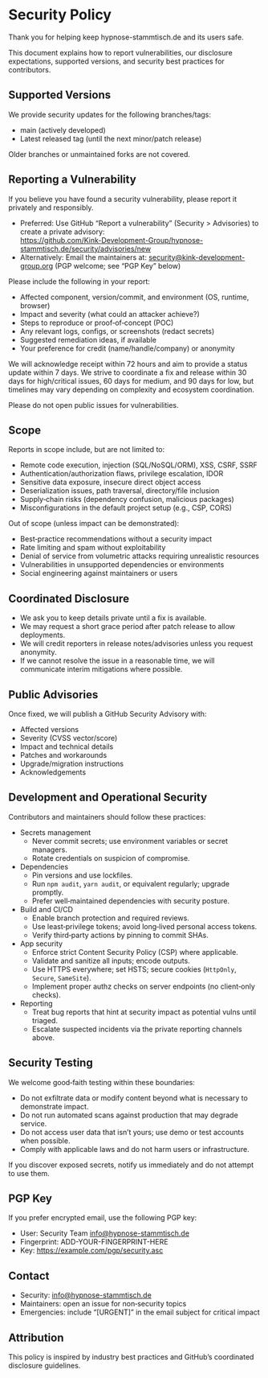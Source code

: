 # Security Policy

Thank you for helping keep hypnose-stammtisch.de and its users safe.

This document explains how to report vulnerabilities, our disclosure
expectations, supported versions, and security best practices for contributors.

## Supported Versions

We provide security updates for the following branches/tags:

- main (actively developed)
- Latest released tag (until the next minor/patch release)

Older branches or unmaintained forks are not covered.

## Reporting a Vulnerability

If you believe you have found a security vulnerability, please report it
privately and responsibly.

- Preferred: Use GitHub “Report a vulnerability” (Security > Advisories) to
  create a private advisory:  
  https://github.com/Kink-Development-Group/hypnose-stammtisch.de/security/advisories/new
- Alternatively: Email the maintainers at: security@kink-development-group.org
  (PGP welcome; see “PGP Key” below)

Please include the following in your report:

- Affected component, version/commit, and environment (OS, runtime, browser)
- Impact and severity (what could an attacker achieve?)
- Steps to reproduce or proof‑of‑concept (POC)
- Any relevant logs, configs, or screenshots (redact secrets)
- Suggested remediation ideas, if available
- Your preference for credit (name/handle/company) or anonymity

We will acknowledge receipt within 72 hours and aim to provide a status update
within 7 days. We strive to coordinate a fix and release within 30 days for
high/critical issues, 60 days for medium, and 90 days for low, but timelines may
vary depending on complexity and ecosystem coordination.

Please do not open public issues for vulnerabilities.

## Scope

Reports in scope include, but are not limited to:

- Remote code execution, injection (SQL/NoSQL/ORM), XSS, CSRF, SSRF
- Authentication/authorization flaws, privilege escalation, IDOR
- Sensitive data exposure, insecure direct object access
- Deserialization issues, path traversal, directory/file inclusion
- Supply‑chain risks (dependency confusion, malicious packages)
- Misconfigurations in the default project setup (e.g., CSP, CORS)

Out of scope (unless impact can be demonstrated):

- Best‑practice recommendations without a security impact
- Rate limiting and spam without exploitability
- Denial of service from volumetric attacks requiring unrealistic resources
- Vulnerabilities in unsupported dependencies or environments
- Social engineering against maintainers or users

## Coordinated Disclosure

- We ask you to keep details private until a fix is available.
- We may request a short grace period after patch release to allow deployments.
- We will credit reporters in release notes/advisories unless you request
  anonymity.
- If we cannot resolve the issue in a reasonable time, we will communicate
  interim mitigations where possible.

## Public Advisories

Once fixed, we will publish a GitHub Security Advisory with:

- Affected versions
- Severity (CVSS vector/score)
- Impact and technical details
- Patches and workarounds
- Upgrade/migration instructions
- Acknowledgements

## Development and Operational Security

Contributors and maintainers should follow these practices:

- Secrets management
  - Never commit secrets; use environment variables or secret managers.
  - Rotate credentials on suspicion of compromise.
- Dependencies
  - Pin versions and use lockfiles.
  - Run `npm audit`, `yarn audit`, or equivalent regularly; upgrade promptly.
  - Prefer well‑maintained dependencies with security posture.
- Build and CI/CD
  - Enable branch protection and required reviews.
  - Use least‑privilege tokens; avoid long‑lived personal access tokens.
  - Verify third‑party actions by pinning to commit SHAs.
- App security
  - Enforce strict Content Security Policy (CSP) where applicable.
  - Validate and sanitize all inputs; encode outputs.
  - Use HTTPS everywhere; set HSTS; secure cookies (`HttpOnly`, `Secure`,
    `SameSite`).
  - Implement proper authz checks on server endpoints (no client‑only checks).
- Reporting
  - Treat bug reports that hint at security impact as potential vulns until
    triaged.
  - Escalate suspected incidents via the private reporting channels above.

## Security Testing

We welcome good‑faith testing within these boundaries:

- Do not exfiltrate data or modify content beyond what is necessary to
  demonstrate impact.
- Do not run automated scans against production that may degrade service.
- Do not access user data that isn’t yours; use demo or test accounts when
  possible.
- Comply with applicable laws and do not harm users or infrastructure.

If you discover exposed secrets, notify us immediately and do not attempt to use
them.

## PGP Key

If you prefer encrypted email, use the following PGP key:

- User: Security Team <info@hypnose-stammtisch.de>
- Fingerprint: ADD-YOUR-FINGERPRINT-HERE
- Key: https://example.com/pgp/security.asc

## Contact

- Security: info@hypnose-stammtisch.de
- Maintainers: open an issue for non‑security topics
- Emergencies: include “[URGENT]” in the email subject for critical impact

## Attribution

This policy is inspired by industry best practices and GitHub’s coordinated
disclosure guidelines.
